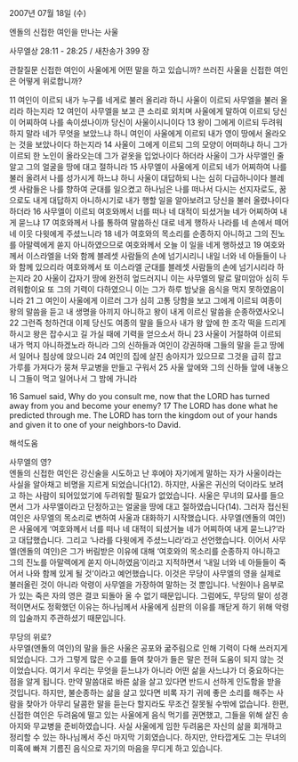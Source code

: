2007년 07월 18일 (수)

엔돌의 신접한 여인을 만나는 사울



사무엘상 28:11 - 28:25 / 새찬송가 399 장


관찰질문
신접한 여인이 사울에게 어떤 말을 하고 있습니까? 
쓰러진 사울을 신접한 여인은 어떻게 위로합니까? 

11 여인이 이르되 내가 누구를 네게로 불러 올리랴 하니 사울이 이르되 사무엘을 불러 올리라 하는지라 12 여인이 사무엘을 보고 큰 소리로 외치며 사울에게 말하여 이르되 당신이 어찌하여 나를 속이셨나이까 당신이 사울이시니이다 13 왕이 그에게 이르되 두려워하지 말라 네가 무엇을 보았느냐 하니 여인이 사울에게 이르되 내가 영이 땅에서 올라오는 것을 보았나이다 하는지라 14 사울이 그에게 이르되 그의 모양이 어떠하냐 하니 그가 이르되 한 노인이 올라오는데 그가 겉옷을 입었나이다 하더라 사울이 그가 사무엘인 줄 알고 그의 얼굴을 땅에 대고 절하니라 15 사무엘이 사울에게 이르되 네가 어찌하여 나를 불러 올려서 나를 성가시게 하느냐 하니 사울이 대답하되 나는 심히 다급하니이다 블레셋 사람들은 나를 향하여 군대를 일으켰고 하나님은 나를 떠나서 다시는 선지자로도, 꿈으로도 내게 대답하지 아니하시기로 내가 행할 일을 알아보려고 당신을 불러 올렸나이다 하더라 16 사무엘이 이르되 여호와께서 너를 떠나 네 대적이 되셨거늘 네가 어찌하여 내게 묻느냐 17 여호와께서 나를 통하여 말씀하신 대로 네게 행하사 나라를 네 손에서 떼어 네 이웃 다윗에게 주셨느니라 18 네가 여호와의 목소리를 순종하지 아니하고 그의 진노를 아말렉에게 쏟지 아니하였으므로 여호와께서 오늘 이 일을 네게 행하셨고 19 여호와께서 이스라엘을 너와 함께 블레셋 사람들의 손에 넘기시리니 내일 너와 네 아들들이 나와 함께 있으리라 여호와께서 또 이스라엘 군대를 블레셋 사람들의 손에 넘기시리라 하는지라 20 사울이 갑자기 땅에 완전히 엎드러지니 이는 사무엘의 말로 말미암아 심히 두려워함이요 또 그의 기력이 다하였으니 이는 그가 하루 밤낮을 음식을 먹지 못하였음이니라 21 그 여인이 사울에게 이르러 그가 심히 고통 당함을 보고 그에게 이르되 여종이 왕의 말씀을 듣고 내 생명을 아끼지 아니하고 왕이 내게 이르신 말씀을 순종하였사오니 22 그런즉 청하건대 이제 당신도 여종의 말을 들으사 내가 왕 앞에 한 조각 떡을 드리게 하시고 왕은 잡수시고 길 가실 때에 기력을 얻으소서 하니 23 사울이 거절하여 이르되 내가 먹지 아니하겠노라 하니라 그의 신하들과 여인이 강권하매 그들의 말을 듣고 땅에서 일어나 침상에 앉으니라 24 여인의 집에 살진 송아지가 있으므로 그것을 급히 잡고 가루를 가져다가 뭉쳐 무교병을 만들고 구워서 25 사울 앞에와 그의 신하들 앞에 내놓으니 그들이 먹고 일어나서 그 밤에 가니라 

16 Samuel said, Why do you consult me, now that the LORD has turned away from you and become your enemy? 
17 The LORD has done what he predicted through me. The LORD has torn the kingdom out of your hands and given it to one of your neighbors-to David.

해석도움





사무엘의 영?  
엔돌의 신접한 여인은 강신술을 시도하고 난 후에야 자기에게 말하는 자가 사울이라는 사실을 알아채고 비명을 지르게 되었습니다(12). 하지만, 사울은 귀신의 덕이라도 보려고 하는 사람이 되어있었기에 두려워할 필요가 없었습니다. 사울은 무녀의 묘사를 들으면서 그가 사무엘이라고 단정하고는 얼굴을 땅에 대고 절하였습니다(14). 그러자 접신된 여인은 사무엘의 목소리로 변하여 사울과 대화하기 시작했습니다. 사무엘(엔돌의 여인)은 사울에게 ‘여호와께서 너를 떠나 네 대적이 되셨거늘 네가 어찌하여 내게 묻느냐?’라고 대답했습니다. 그리고 ‘나라를 다윗에게 주셨느니라’라고 선언했습니다. 이어서 사무엘(엔돌의 여인)은 그가 버림받은 이유에 대해 ‘여호와의 목소리를 순종하지 아니하고 그의 진노를 아말렉에게 쏟지 아니하였음’이라고 지적하면서 ‘내일 너와 네 아들들이 죽어서 나와 함께 있게 될 것’이라고 예언했습니다. 이것은 무당이 사무엘의 영을 실제로 불러올린 것이 아니라 악령이 사무엘을 가장하여 말하는 것 뿐입니다. 낙원이나 음부로 가 있는 죽은 자의 영은 결코 되돌아 올 수 없기 때문입니다. 그럼에도, 무당의 말이 성경적이면서도 정확했던 이유는 하나님께서 사울에게 심판의 이유를 깨닫게 하기 위해 악령의 입술까지 주관하셨기 때문입니다.    

무당의 위로?  
사무엘(엔돌의 여인)의 말을 들은 사울은 공포와 굶주림으로 인해 기력이 다해 쓰러지게 되었습니다. 그가 그렇게 많은 수고를 들여 찾아가 들은 말은 전혀 도움이 되지 않는 것이었습니다. 여기서 우리는 무엇을 듣느냐가 아니라 어떤 삶을 사느냐가 더 중요하다는 점을 알게 됩니다. 만약 말씀대로 바른 삶을 살고 있다면 반드시 선하게 인도함을 받을 것입니다. 하지만, 불순종하는 삶을 살고 있다면 비록 자기 귀에 좋은 소리를 해주는 사람을 찾아가 아무리 달콤한 말을 듣는다 할지라도 무조건 잘못될 수밖에 없습니다. 한편, 신접한 여인은 두려움에 떨고 있는 사울에게 음식 먹기를 권면했고, 그들을 위해 살진 송아지와 무교병을 준비하였습니다. 사실 사울에게 임한 두려움은 자신의 삶을 회개하고 정리할 수 있는 하나님께서 주신 마지막 기회였습니다. 하지만, 안타깝게도 그는 무녀의 미혹에 빠져 기름진 음식으로 자기의 마음을 무디게 하고 있습니다.